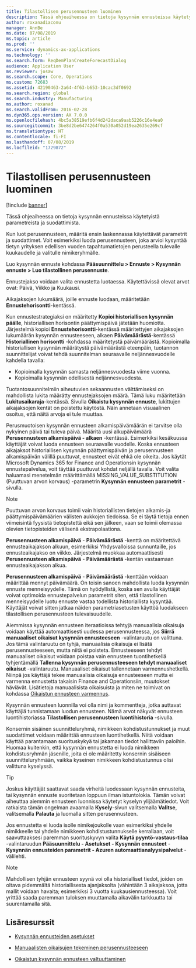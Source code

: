 ```yaml
---
title: Tilastollisen perusennusteen luominen
description: Tässä ohjeaiheessa on tietoja kysynnän ennusteissa käytetyistä parametreista ja suodattimista.
author: roxanadiaconu
manager: AnnBe
ms.date: 07/08/2019
ms.topic: article
ms.prod: ''
ms.service: dynamics-ax-applications
ms.technology: ''
ms.search.form: ReqDemPlanCreateForecastDialog
audience: Application User
ms.reviewer: josaw
ms.search.scope: Core, Operations
ms.custom: 72683
ms.assetid: 42190463-2a64-4f63-b653-10cac3df0692
ms.search.region: global
ms.search.industry: Manufacturing
ms.author: roxanad
ms.search.validFrom: 2016-02-28
ms.dyn365.ops.version: AX 7.0.0
ms.openlocfilehash: 4bc5a38519efb6f4d242daca9aab5226c16e4ea0
ms.sourcegitcommit: 3be8d2be6474264f0a530a052d19ea2635e269cf
ms.translationtype: HT
ms.contentlocale: fi-FI
ms.lasthandoff: 07/08/2019
ms.locfileid: "1729872"
---
```

# <a name="generate-a-statistical-baseline-forecast"></a>Tilastollisen perusennusteen luominen

[!include [banner](../includes/banner.md)]

Tässä ohjeaiheessa on tietoja kysynnän ennusteissa käytetyistä parametreista ja suodattimista. 

Kun luot perusennusteen, määritä ensin laskennassa käytettävät parametrit ja suodattimet. Voit esimerkiksi luoda perusennusteen, joka arvioi kysyntää tietyn yrityksen edellisen vuoden tapahtumatietojen perusteella tulevalle kuukaudelle ja valitulle nimikeryhmälle. 

Luo kysynnän ennuste kohdassa **Pääsuunnittelu &gt; Ennuste &gt; Kysynnän ennuste &gt; Luo tilastollinen perusennuste**. 

Ennustejakso voidaan valita ennustetta luotaessa. Käytettävissä olevat arvot ovat: Päivä, Viikko ja Kuukausi. 

Aikajaksojen lukumäärä, joille ennuste luodaan, määritetään **Ennustehorisontti**-kentässä. 

Kun ennustestrategiaksi on määritetty **Kopioi historiallisen kysynnän päälle**, historiallisen horisontin päättymispäivä jätetään huomiotta. Järjestelmä kopioi **Ennustehorisontti**-kentässä määritettyjen aikajaksojen lukumäärän kysynnän ennusteeseen, alkaen **Päivämäärästä**-kentässä **Historiallinen horisontti** -kohdassa määritetystä päivämäärästä. Kopioimalla historiallisen kysynnän määrätystä päivämäärästä eteenpäin, tuotannon suunnittelijat voivat tehdä suunnitelman seuraavalle neljännesvuodelle kahdella tavalla:

-   Kopioimalla kysynnän samasta neljännesvuodesta viime vuonna.
-   Kopioimalla kysynnän edellisestä neljännesvuodesta.

Tuotantosuunnitelmiin aiheutuvien sekaannusten välttämiseksi on mahdollista lukita määrätty ennustejaksojen määrä. Tämä luku määritetään **Lukitusaikaraja**-kentässä. Sivulla **Oikaistu kysynnän ennuste**, lukittujen aikajaksojen kentät on poistettu käytöstä. Näin annetaan visuaalinen osoitus, että näitä arvoja ei tule muuttaa. 

Perusmuotoisen kysynnän ennusteen alkamispäivämäärän ei tarvitse olla nykyinen päivä tai tuleva päivä. Määritä uusi alkupäivämäärä **Perusennusteen alkamispäivä - alkaen** -kentässä. Esimerkiksi kesäkuussa käyttäjät voivat luoda ennusteen seuraavalle vuodelle. Koska ennusteen aikajaksot historiallisen kysynnän päättymispäivän ja perusennusteen alkamispäivän välillä puuttuvat, ennusteet eivät ehkä ole oikeita. Jos käytät Microsoft Dynamics 365 for Finance and Operationsin kysynnän ennustepalvelua, voit täyttää puuttuvat kohdat neljällä tavalla. Voit valita haluamasi menetelmän määrittämällä MISSING\_VALUE\_SUBSTITUTION (Puuttuvan arvon korvaus) -parametrin **Kysynnän ennusteen parametrit** -sivulla. 

> [!NOTE]
> Puuttuvan arvon korvaus toimii vain historiallisten tietojen alkamis-ja päättymispäivämäärien välisten aukkojen tiedoissa. Se ei täytä tietoja ennen viimeisintä fyysistä tietopistettä eikä sen jälkeen, vaan se toimii olemassa olevien tietopisteiden välisenä ekstrapolaationa. 

**Perusennusteen alkamispäivä**  -  **Päivämäärästä** -kenttä on määritettävä ennusteaikajakson alkuun, esimerkiksi Yhdysvalloissa sunnuntaille, jos ennusteaikajakso on viikko. Järjestelmä muokkaa automaattisesti **Perusennusteen alkamispäivä**  -  **Päivämäärästä** -kentän vastaamaan ennusteaikajakson alkua. 

**Perusennusteen alkamispäivä**  -  **Päivämäärästä** -kenttään voidaan määrittää mennyt päivämäärä. On toisin sanoen mahdollista luoda kysynnän ennuste menneisyydelle. Tämä on hyödyllistä, koska sen avulla käyttäjät voivat optimoida ennustepalvelun parametrit siten, että tilastollinen menneisyydelle luotu ennuste vastaa todellista historiallista kysyntää. Käyttäjät voivat sitten jatkaa näiden parametriasetusten käyttöä luodakseen tilastollisen perusennusteen tulevaisuudelle. 

Aiemmissa kysynnän ennusteen iteraatioissa tehtyjä manuaalisia oikaisuja voidaan käyttää automaattisesti uudessa perusennusteessa, jos **Siirrä manuaaliset oikaisut kysynnän ennusteeseen** -valintaruutu on valittuna. Jos tämä valintaruutu on tyhjä, manuaalisia oikaisuja ei lisätä perusennusteeseen, mutta niitä ei poisteta. Ennusteeseen tehdyt manuaaliset oikaisut voidaan poistaa vain ennusteen tuontihetkellä tyhjentämällä **Tallenna kysynnän perusennusteeseen tehdyt manuaaliset oikaisut** -valintaruutu. Manuaaliset oikaisut tallennetaan varmennushetkellä. Niinpä jos käyttäjä tekee manuaalisia oikaisuja ennusteeseen mutta ei varmenna ennustetta takaisin Finance and Operationsiin, muutokset häviävät. Lisätietoja manuaalisista oikaisuista ja miten ne toimivat on kohdassa [Oikaistun ennusteen varmennus](authorize-adjusted-forecast.md). 

Kysynnän ennusteen luonnilla voi olla nimi ja kommentteja, jotka auttavat käyttäjiä tunnistamaan luodun ennusteen. Nämä arvot näkyvät ennusteen luontihistoriassa **Tilastollisen perusennusteen luontihistoria** -sivulla. 

Konsernin sisäinen suunnitteluryhmä, nimikkeen kohdistustunnukset ja muut suodattimet voidaan määrittää ennusteen luontihetkellä. Niitä voidaan käyttää parantamaan suorituskykyä tai jakamaan tiedot hallittaviin paloihin. Huomaa kuitenkin, että kysynnän ennustetta ei luoda nimikkeen kohdistusryhmän jäsenille, joita ei ole määritetty konsernin sisäiseen suunnitteluryhmään, vaikka kyseinen nimikkeen kohdistustunnus olisi valittuna kyselyssä. 

> [!TIP]
> Joskus käyttäjät saattavat saada virheitä luodessaan kysynnän ennusteita, tai kysynnän ennuste suoritetaan loppuun ilman istuntolokia. Tämän voivat aiheuttaa aiemmin ennusteen luonnissa käytetyt kyselyn ylijäämätiedot. Voit ratkaista tämän ongelman avaamalla **Kysely**-sivun valitsemalla **Valitse**, valitsemalla **Palauta** ja luomalla sitten perusennusteen. 

Jos ennustetta ei luoda isolle nimikejoukolle vaan esimerkiksi yhdelle nimikkeelle tai yhdelle nimikkeen kohdistustunnukselle kerrallaan, voit saavuttaaksesi paremman suorituskyvyn valita **Käytä pyyntö-vastaus-tilaa** -valintaruudun **Pääsuunnittelu - Asetukset - Kysynnän ennusteet**  -  **Kysynnän ennusteiden parametrit - Azuren automaattianalyysipalvelut** -välilehti.

> [!NOTE]
> Mahdollisen tyhjän ennusteen syynä voi olla historialliset tiedot, joiden on oltava pidemmältä historiallisesta ajanjaksolta (vähintään 3 aikajaksoa, jotta mallit voidaan havaita; esimerkiksi 3 vuotta kuukausiennusteessa). Voit yrittää saada paremman tuloksen muuttamalla aikavälin tarkkuutta tai suurentamalla sitä.

<a name="additional-resources"></a>Lisäresurssit
--------

- [Kysynnän ennusteiden asetukset](demand-forecasting-setup.md)

- [Manuaalisten oikaisujen tekeminen perusennusteeseen](manual-adjustments-baseline-forecast.md)

- [Oikaistun kysynnän ennusteen valtuuttaminen](authorize-adjusted-forecast.md)
